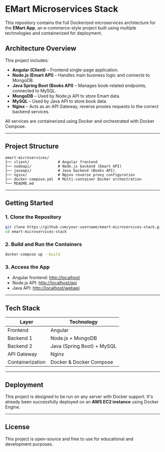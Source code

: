 # EMart Microservices Stack

This repository contains the full Dockerized microservices architecture for the **EMart App**, an e-commerce-style project built using multiple technologies and containerized for deployment.

## Architecture Overview

This project includes:

- **Angular (Client)** – Frontend single-page application.
- **Node.js (Emart API)** – Handles main business logic and connects to MongoDB.
- **Java Spring Boot (Books API)** – Manages book-related endpoints, connected to MySQL.
- **MongoDB** – Used by Node.js API to store Emart data.
- **MySQL** – Used by Java API to store book data.
- **Nginx** – Acts as an API Gateway, reverse proxies requests to the correct backend services.

All services are containerized using Docker and orchestrated with Docker Compose.

---

## Project Structure

```
emart-microservices/
├── client/             # Angular frontend
├── nodeapi/            # Node.js backend (Emart API)
├── javaapi/            # Java backend (Books API)
├── nginx/              # Nginx reverse proxy configuration
├── docker-compose.yml  # Multi-container Docker orchestration
└── README.md
```

---

## Getting Started

### 1. Clone the Repository
```bash
git clone https://github.com/your-username/emart-microservices-stack.git
cd emart-microservices-stack
```

### 2. Build and Run the Containers
```bash
docker-compose up --build
```

### 3. Access the App
- Angular frontend: [http://localhost](http://localhost)
- Node.js API: [http://localhost/api](http://localhost/api)
- Java API: [http://localhost/webapi](http://localhost/webapi)

---

## Tech Stack

| Layer         | Technology     |
|---------------|----------------|
| Frontend      | Angular        |
| Backend 1     | Node.js + MongoDB |
| Backend 2     | Java (Spring Boot) + MySQL |
| API Gateway   | Nginx          |
| Containerization | Docker & Docker Compose |

---

## Deployment

This project is designed to be run on any server with Docker support. It's already been successfully deployed on an **AWS EC2 instance** using Docker Engine.

---

## License

This project is open-source and free to use for educational and development purposes.

